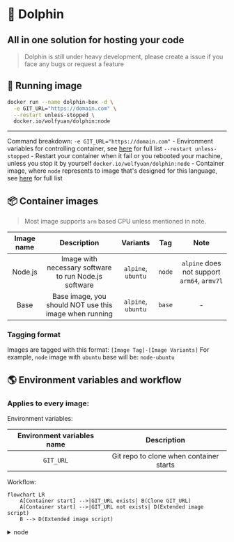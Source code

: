 # 🐬 Dolphin
## All in one solution for hosting your code

> Dolphin is still under heavy development, please create a issue if you face any bugs or request a feature

## 🏃 Running image

```sh
docker run --name dolphin-box -d \
  -e GIT_URL="https://domain.com" \
  --restart unless-stopped \
  docker.io/wolfyuan/dolphin:node
```
---

Command breakdown:
`-e GIT_URL="https://domain.com"` - Environment variables for controlling container, see [here](#🌎️-environment-variables-and-workflow) for full list
`--restart unless-stopped` - Restart your container when it fail or you rebooted your machine, unless you stop it by yourself
`docker.io/wolfyuan/dolphin:node` - Container image, where `node` represents to image that's designed for this language, see [here](#📦️-container-images) for full list

## 📦️ Container images

> Most image supports `arm` based CPU unless mentioned in note.

| Image name |                       Description                      |      Variants      |   Tag  |                     Note                    |
|:----------:|:------------------------------------------------------:|:------------------:|:------:|:-------------------------------------------:|
|   Node.js  |  Image with necessary software to run Node.js software | `alpine`, `ubuntu` | `node` | `alpine` does not support `arm64`, `armv7l` |
|    Base    | Base image, you should NOT use this image when running | `alpine`, `ubuntu` | `base` |                      -                      |

### Tagging format

Images are tagged with this format: `[Image Tag]-[Image Variants]`
For example, `node` image with `ubuntu` base will be: `node-ubuntu`

## 🌎️ Environment variables and workflow

### Applies to every image:

Environment variables:

| Environment variables name |               Description               |
|:--------------------------:|:---------------------------------------:|
|          `GIT_URL`         | Git repo to clone when container starts |

Workflow:

```mermaid
flowchart LR
    A[Container start] -->|GIT_URL exists| B(Clone GIT_URL)
    A[Container start] -->|GIT_URL not exists| D(Extended image script)
    B --> D(Extended image script)
```

<details>
<summary>node</summary>

Environment variables:

| Environment variables name |                        Description                        |
|:--------------------------:|:---------------------------------------------------------:|
|       `NODE_VERSION`       |       Node.js version to install, overrides `.nvmrc`      |
|     `NODE_START_SCRIPT`    | Script to run when container finished running init script |

Workflow:

```mermaid
flowchart TB
    A[Extended image script] --> B(Install nvm)
    B --> C(Install node.js)
    C -->|.nvmrc or NODE_VERSION exists| D(Install Node.js with version in .nvmrc or NODE_VERSION)
    C -->|.nvmrc not found| E(Install Node.js LTS)
    D --> F(Install package)
    E --> F(Install package)
    F -->|pnpm-lock.yaml exists| G(Use pnpm to install packages)
    F -->|yarn.lock exists| H(Use yarn to install packages)
    F -->|package-lock.json exists| I(Use npm to install packages)
    F -->|non of them were found| G(Use pnpm to install packages)
    G -->|build script found in package.json| J(Run build script)
    H -->|build script found in package.json| J(Run build script)
    I -->|build script found in package.json| J(Run build script)
    G --> K(Run start script)
    H --> K(Run start script)
    I --> K(Run start script)
    J -->|start script found in package.json| K(Run start script)
    J --> L(Run NODE_START_SCRIPT)
```

> Diagram is a *little* bit complex

| 📝 Note                                |
|----------------------------------------|
| In package manager: `pnpm > yarn > npm`  |
| In node version: `NODE_VERSION > .nvmrc` |

</details>